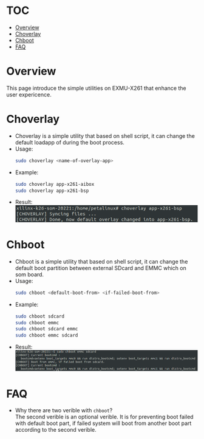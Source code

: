 <!--
 Copyright (c) 2023 innodisk Crop.
 
 This software is released under the MIT License.
 https://opensource.org/licenses/MIT
-->

# TOC
- [Overview](#overview)
- [Choverlay](#choverlay)
- [Chboot](#chboot)
- [FAQ](#faq)

# Overview
This page introduce the simple utilities on EXMU-X261 that enhance the user expericence. 


# Choverlay
- Choverlay is a simple utility that based on shell script, it can change the default loadapp of during the boot process.
- Usage:
    ```bash
    sudo choverlay <name-of-overlay-app>
    ```
- Example:
    ```bash
    sudo choverlay app-x261-aibox
    sudo choverlay app-x261-bsp
    ```
- Result:  
![choverlay](fig/choverlay.png)
# Chboot
- Chboot is a simple utility that based on shell script, it can change the default boot partition between external SDcard and EMMC which on som board.
- Usage:  
    ```bash
    sudo chboot <default-boot-from> <if-failed-boot-from>
    ```
- Example:
    ```bash
   sudo chboot sdcard
   sudo chboot emmc
   sudo chboot sdcard emmc
   sudo chboot emmc sdcard
    ```
- Result:
![chboot](fig/chboot.png)

# FAQ
- Why there are two verible with `chboot`?  
  The second verible is an optional verible. It is for preventing boot failed with default boot part, if failed system will boot from another boot part according to the second verible.